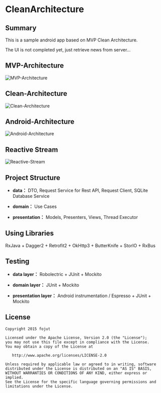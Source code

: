 # CleanArchitecture
**Summary**
-----------------
This is a sample android app based on MVP Clean Architecture.

The UI is not completed yet, just retrieve news from server...

**MVP-Architecture**
-----------------
![MVP-Architecture](http://upload-images.jianshu.io/upload_images/268450-3951595406461dee.png?imageMogr2/auto-orient/strip%7CimageView2/2/w/1240)

**Clean-Architecture**
-----------------
![Clean-Architecture](http://www.jcodecraeer.com/uploads/20150921/1442799178594699.jpg)

**Android-Architecture**
-----------------
![Android-Architecture](http://www.jcodecraeer.com/uploads/20150921/1442799178912704.jpg)

**Reactive Stream**
-----------------
![Reactive-Stream](http://www.jcodecraeer.com/uploads/20150921/1442799526265247.jpg)

**Project Structure**
-----------------
- **data：** DTO, Request Service for Rest API, Request Client, SQLite Database Service

- **domain：** Use Cases

- **presentation：** Models, Presenters, Views, Thread Executor

**Using Libraries**
-----------------
RxJava + Dagger2 + Retrofit2 + OkHttp3 + ButterKnife + StorIO + RxBus

**Testing**
-----------------
- **data layer：** Robolectric + JUnit + Mockito

- **domain layer：** JUnit + Mockito

- **presentation layer：** Android instrumentation / Espresso + JUnit + Mockito

**License**
-----------------
    Copyright 2015 fojut

    Licensed under the Apache License, Version 2.0 (the "License");
    you may not use this file except in compliance with the License.
    You may obtain a copy of the License at

       http://www.apache.org/licenses/LICENSE-2.0

    Unless required by applicable law or agreed to in writing, software
    distributed under the License is distributed on an "AS IS" BASIS,
    WITHOUT WARRANTIES OR CONDITIONS OF ANY KIND, either express or implied.
    See the License for the specific language governing permissions and
    limitations under the License.
